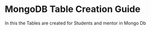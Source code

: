 # MongoDB Table Creation Guide

In this the Tables are created for Students and mentor in Mongo Db

